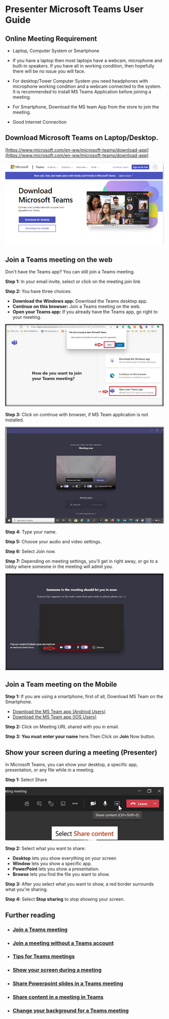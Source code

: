# Presenter Microsoft Teams User Guide

## Online Meeting Requirement

- Laptop, Computer System or Smartphone

- If you have a laptop then most laptops have a webcam, microphone and built-in speakers. If you have all in working condition, then hopefully there will be no issue you will face.

- For desktop/Tower Computer System you need headphones with microphone working condition and a webcam connected to the system.  It is recommended to install MS Teams Application before joining a meeting.

- For Smartphone, Download the MS team App from the store to join the meeting.

- Good Internet Connection

## Download Microsoft Teams on Laptop/Desktop.

[https://www.microsoft.com/en-ww/microsoft-teams/download-app](https://www.microsoft.com/en-ww/microsoft-teams/download-app)

![Download Ms Team](img/dw-msteam.png)

## Join a Teams meeting on the web

Don't have the Teams app? You can still join a Teams meeting.

**Step 1:** In your email invite, select or click on the meeting join link

**Step 2:** You have three choices:

- **Download the Windows app:** Download the Teams desktop app.
- **Continue on this browser:** Join a Teams meeting on the web.
- **Open your Teams app:** If you already have the Teams app, go right to your meeting.

![image](img/joinmeeting2.png)

**Step 3:** Click on continue with browser, if MS Team application is not installed.

![image](img/joinmeeting3.png)

**Step 4:** Type your name.

**Step 5:** Choose your audio and video settings.

**Step 6:** Select Join now.

**Step 7:** Depending on meeting settings, you'll get in right away, or go to a lobby where someone in the meeting will admit you.

![image](img/joinmeeting7.png)

## Join a Team meeting on the Mobile

**Step 1:** If you are using a smartphone, first of all, Download MS Team on the Smartphone.

- [Download the MS Team app (Andriod Users)](https://play.google.com/store/apps/details?id=com.microsoft.teams&hl=en&gl=US)
- [Download the MS Team app (IOS Users)](https://apps.apple.com/us/app/microsoft-teams/id1113153706)
  
**Step 2:** Click on Meeting URL shared with you in email.

**Step 3:** **You must enter your name** here.Then Click on **Join** Now button.

## Show your screen during a meeting (Presenter)

In Microsoft Teams, you can show your desktop, a specific app, presentation, or any file while in a meeting.

**Step 1:** Select Share

![image](img/share-content.png)

**Step 2:** Select what you want to share:

- **Desktop** lets you show everything on your screen
- **Window** lets you show a specific app.
- **PowerPoint** lets you show a presentation.
- **Browse** lets you find the file you want to show.
  
**Step 3:** After you select what you want to show, a red border surrounds what you're sharing.

**Step 4:** Select **Stop sharing** to stop showing your screen.

## Further reading

- ### [Join a Teams meeting](https://support.microsoft.com/en-us/office/join-a-teams-meeting-078e9868-f1aa-4414-8bb9-ee88e9236ee4)

- ### [Join a meeting without a Teams account](https://support.microsoft.com/en-us/office/join-a-meeting-without-a-teams-account-c6efc38f-4e03-4e79-b28f-e65a4c039508)

- ### [Tips for Teams meetings](https://support.microsoft.com/en-us/office/tips-for-teams-meetings-23dd847d-52a6-4325-b0dd-9d8f2b29af50)

- ### [Show your screen during a meeting](https://support.microsoft.com/en-us/office/show-your-screen-during-a-meeting-90c84e5a-b6fe-4ed4-9687-5923d230d3a7)

- ### [Share Powerpoint slides in a Teams meeting](https://support.microsoft.com/en-us/office/tip-show-powerpoint-slides-in-a-meeting-ddfc73dd-b957-4f2b-8e42-ce078f51873c)

- ### [Share content in a meeting in Teams](https://support.microsoft.com/en-us/office/share-content-in-a-meeting-in-teams-fcc2bf59-aecd-4481-8f99-ce55dd836ce8)

- ### [Change your background for a Teams meeting](https://support.microsoft.com/en-us/office/change-your-background-for-a-teams-meeting-f77a2381-443a-499d-825e-509a140f4780)
